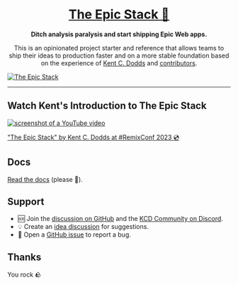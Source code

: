 <div align="center">
  <h1 align="center"><a href="https://www.epicweb.dev/epic-stack">The Epic Stack 🚀</a></h1>
  <strong align="center">
    Ditch analysis paralysis and start shipping Epic Web apps.
  </strong>
  <p>
    This is an opinionated project starter and reference that allows teams to
    ship their ideas to production faster and on a more stable foundation based
    on the experience of <a href="https://kentcdodds.com">Kent C. Dodds</a> and
    <a href="https://github.com/epicweb-dev/epic-stack/graphs/contributors">contributors</a>.
  </p>
</div>

<a href="https://www.epicweb.dev/epic-stack">
  <img
    alt="The Epic Stack"
    src="https://github.com/epicweb-dev/epic-stack/assets/1500684/345a3947-54ad-481d-888a-dbc1d1f313c1"
  />
</a>

<hr />

## Watch Kent's Introduction to The Epic Stack

<a href="https://www.youtube.com/watch?v=yMK5SVRASxM">
  <img
    alt="screenshot of a YouTube video"
    src="https://github.com/epicweb-dev/epic-stack/assets/1500684/6beafa78-41c6-47e1-b999-08d3d3e5cb57"
  />
</a>

["The Epic Stack" by Kent C. Dodds at #RemixConf 2023 💿](https://www.youtube.com/watch?v=yMK5SVRASxM)

## Docs

[Read the docs](https://github.com/epicweb-dev/epic-stack/blob/main/docs)
(please 🙏).

## Support

- 🆘 Join the
  [discussion on GitHub](https://github.com/epicweb-dev/epic-stack/discussions)
  and the [KCD Community on Discord](https://kcd.im/discord).
- 💡 Create an
  [idea discussion](https://github.com/epicweb-dev/epic-stack/discussions/new?category=ideas)
  for suggestions.
- 🐛 Open a [GitHub issue](https://github.com/epicweb-dev/epic-stack/issues) to
  report a bug.

## Thanks

You rock 🪨
